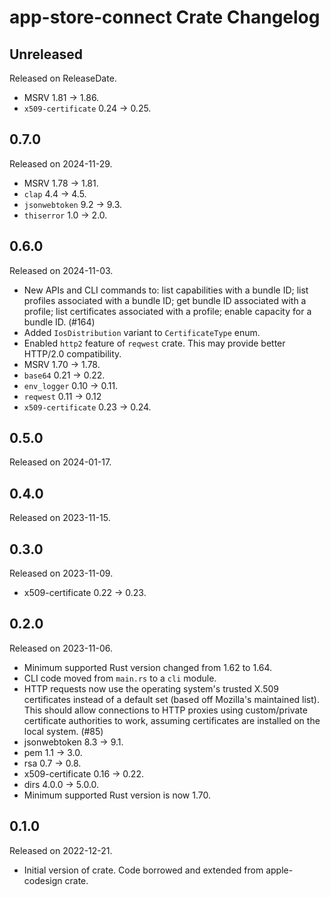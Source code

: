 # app-store-connect Crate Changelog

<!-- next-header -->

## Unreleased

Released on ReleaseDate.

* MSRV 1.81 -> 1.86.
* `x509-certificate` 0.24 -> 0.25.

## 0.7.0

Released on 2024-11-29.

* MSRV 1.78 -> 1.81.
* `clap` 4.4 -> 4.5.
* `jsonwebtoken` 9.2 -> 9.3.
* `thiserror` 1.0 -> 2.0.

## 0.6.0

Released on 2024-11-03.

* New APIs and CLI commands to: list capabilities with a bundle ID;
  list profiles associated with a bundle ID; get bundle ID associated with
  a profile; list certificates associated with a profile; enable capacity
  for a bundle ID. (#164)
* Added `IosDistribution` variant to `CertificateType` enum.
* Enabled `http2` feature of `reqwest` crate. This may provide better HTTP/2.0
  compatibility.
* MSRV 1.70 -> 1.78.
* `base64` 0.21 -> 0.22.
* `env_logger` 0.10 -> 0.11.
* `reqwest` 0.11 -> 0.12
* `x509-certificate` 0.23 -> 0.24.

## 0.5.0

Released on 2024-01-17.

## 0.4.0

Released on 2023-11-15.

## 0.3.0

Released on 2023-11-09.

* x509-certificate 0.22 -> 0.23.

## 0.2.0

Released on 2023-11-06.

* Minimum supported Rust version changed from 1.62 to 1.64.
* CLI code moved from `main.rs` to a `cli` module.
* HTTP requests now use the operating system's trusted X.509 certificates
  instead of a default set (based off Mozilla's maintained list). This should
  allow connections to HTTP proxies using custom/private certificate authorities
  to work, assuming certificates are installed on the local system. (#85)
* jsonwebtoken 8.3 -> 9.1.
* pem 1.1 -> 3.0.
* rsa 0.7 -> 0.8.
* x509-certificate 0.16 -> 0.22.
* dirs 4.0.0 -> 5.0.0.
* Minimum supported Rust version is now 1.70.

## 0.1.0

Released on 2022-12-21.

* Initial version of crate. Code borrowed and extended from apple-codesign crate.
